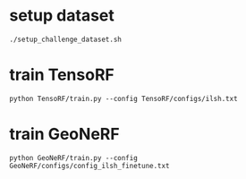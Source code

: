 # setup dataset

```
./setup_challenge_dataset.sh
```

# train TensoRF

```
python TensoRF/train.py --config TensoRF/configs/ilsh.txt
```

# train GeoNeRF

```
python GeoNeRF/train.py --config GeoNeRF/configs/config_ilsh_finetune.txt
```